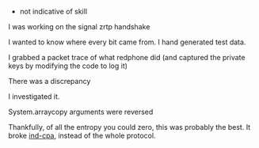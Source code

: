 - not indicative of skill

I was working on the signal zrtp handshake

I wanted to know where every bit came from. I hand generated test data.

I grabbed a packet trace of what redphone did (and captured the private keys by modifying the code to log it)

There was a discrepancy

I investigated it.

System.arraycopy arguments were reversed

Thankfully, of all the entropy you could zero, this was probably the best.
It broke [ind-cpa](https://en.wikipedia.org/wiki/Ciphertext_indistinguishability#Indistinguishability_under_chosen-plaintext_attack_.28IND-CPA.29), instead of the whole protocol.


